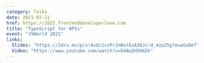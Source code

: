 ```yaml
---
category: Talks
date: 2021-02-22
href: https://2021.frontenddeveloperlove.com
title: "TypeScript for APIs"
event: "JSWorld 2021"
links:
  Slides: "https://1drv.ms/p/s!AvUc1cvPrJnWvtEsA38Jz-H_4zp25g?e=wSxDeT"
  Video: "https://www.youtube.com/watch?v=b40w2H5kKEk"
---
```

